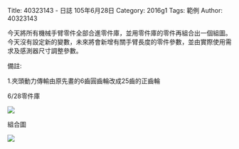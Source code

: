 Title: 40323143 -  日誌  105年6月28日
Category: 2016g1
Tags: 範例
Author: 40323143


<!-- PELICAN_END_SUMMARY -->

今天將所有機械手臂零件全部合進零件庫，並用零件庫的零件再組合出一個組圖。今天沒有設定新的變數，未來將會新增有關手臂長度的零件參數，並由實際使用需求及感測器尺寸調整參數。

備註:

1.夾頭動力傳輸由原先畫的6齒圓齒輪改成25齒的正齒輪


6/28零件庫

<img src="http://i.imgur.com/wrPCKrc.png">

組合圖

<img src="http://i.imgur.com/GrrtDHo.png">
